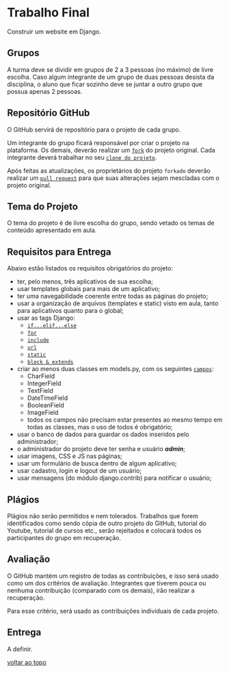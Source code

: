 # Trabalho Final #

Construir um website em Django.

## Grupos ##
A turma deve se dividir em grupos de 2 a 3 pessoas (no máximo) de livre escolha. Caso algum integrante de um grupo de duas pessoas desista da disciplina, o aluno que ficar sozinho deve se juntar a outro grupo que possua apenas 2 pessoas.


## Repositório GitHub ##
O GitHub servirá de repositório para o projeto de cada grupo.


Um integrante do grupo ficará responsável por criar o projeto na plataforma. Os demais, deverão realizar um [`fork`](https://docs.github.com/pt/get-started/quickstart/fork-a-repo) do projeto original. Cada integrante deverá trabalhar no seu [`clone do projeto`](https://docs.github.com/pt/repositories/creating-and-managing-repositories/cloning-a-repository).


Após feitas as atualizações, os proprietários do projeto `forkado` deverão realizar um [`pull request`](https://docs.github.com/pt/pull-requests/collaborating-with-pull-requests/proposing-changes-to-your-work-with-pull-requests/creating-a-pull-request) para que suas alterações sejam mescladas com o projeto original.


## Tema do Projeto ##
O tema do projeto é de livre escolha do grupo, sendo vetado os temas de conteúdo apresentado em aula.


## Requisitos para Entrega ##
Abaixo estão listados os requisitos obrigatórios do projeto:
* ter, pelo menos, três aplicativos de sua escolha;
* usar templates globais para mais de um aplicativo;
* ter uma navegabilidade coerente entre todas as páginas do projeto;
* usar a organização de arquivos (templates e static) visto em aula, tanto para aplicativos quanto para o global;
* usar as tags Django:
    * [`if...elif...else`](https://docs.djangoproject.com/pt-br/4.2/ref/templates/builtins/#if)
    * [`for`](https://docs.djangoproject.com/pt-br/4.2/ref/templates/builtins/#for)
    * [`include`](https://docs.djangoproject.com/pt-br/4.2/ref/templates/builtins/#include)
    * [`url`](https://docs.djangoproject.com/pt-br/4.2/ref/templates/builtins/#url)
    * [`static`](https://docs.djangoproject.com/pt-br/4.2/ref/templates/builtins/#static)
    * [`block & extends`](https://docs.djangoproject.com/pt-br/4.2/ref/templates/language/#template-inheritance)
* criar ao menos duas classes em models.py, com os seguintes [`campos`](https://docs.djangoproject.com/pt-br/4.2/topics/db/models/#fields):
    * CharField
    * IntegerField
    * TextField
    * DateTimeField
    * BooleanField
    * ImageField
    * todos os campos não precisam estar presentes ao mesmo tempo em todas as classes, mas o uso de todos é obrigatório;
* usar o banco de dados para guardar os dados inseridos pelo administrador;
* o administrador do projeto deve ter senha e usuário ***admin***;
* usar imagens, CSS e JS nas páginas;
* usar um formulário de busca dentro de algum aplicativo;
* usar cadastro, login e logout de um usuário;
* usar mensagens (do módulo django.contrib) para notificar o usuário;


## Plágios ##
Plágios não serão permitidos e nem tolerados.
Trabalhos que forem identificados como sendo cópia de outro projeto do GitHub, tutorial do Youtube, tutorial de cursos etc., serão rejeitados e colocará todos os participantes do grupo em recuperação.


## Avaliação ##
O GitHub mantém um registro de todas as contribuições, e isso será usado como um dos critérios de avaliação. Integrantes que tiverem pouca ou nenhuma contribuição (comparado com os demais), irão realizar a recuperação.

Para esse critério, será usado as contribuições individuais de cada projeto.


## Entrega ##
A definir.

[voltar ao topo](#trabalho-final)
